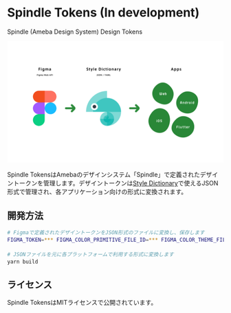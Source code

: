 # Spindle Tokens (In development)

Spindle (Ameba Design System) Design Tokens

<p align="center">
  <img alt="Spindle TokensはFigmaのAPIを経由してStyle Dictionary形式のJSONを作成し、各アプリケーションに適した形式に変換します" src="./spindle-tokens.png" width="1200">
</p>

Spindle TokensはAmebaのデザインシステム「Spindle」で定義されたデザイントークンを管理します。デザイントークンは[Style Dictionary](https://github.com/amzn/style-dictionary)で使えるJSON形式で管理され、各アプリケーション向けの形式に変換されます。

## 開発方法

```sh
# Figmaで定義されたデザイントークンをJSON形式のファイルに変換し、保存します
FIGMA_TOKEN=*** FIGMA_COLOR_PRIMITIVE_FILE_ID=*** FIGMA_COLOR_THEME_FILE_ID=*** FIGMA_COLOR_THEME_DARK_FILE_ID=*** FIGMA_DROP_SHADOW_FILE_ID=*** yarn export

# JSONファイルを元に各プラットフォームで利用する形式に変換します
yarn build
```

## ライセンス
Spindle TokensはMITライセンスで公開されています。
